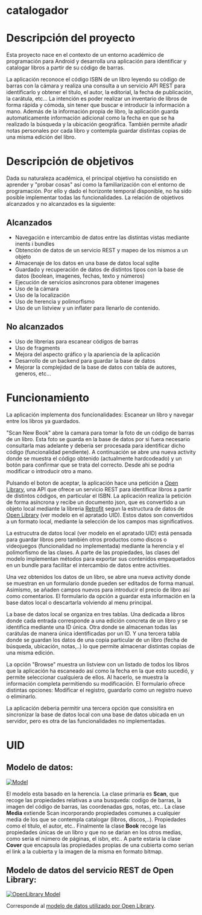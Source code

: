 # catalogador

# Descripción del proyecto

Esta proyecto nace en el contexto de un entorno académico de programación para Android y desarrolla una aplicación para identificar y catalogar libros a partir de su código de barras.

La aplicación reconoce el código ISBN de un libro leyendo su código de barras con la cámara y realiza una consulta a un servicio API REST para identificarlo y obtener el título, el autor, la editorial, la fecha de publicación, la carátula, etc... La intención es poder realizar un inventario de libros de forma rápida y cómoda, sin tener que buscar e introducir la información a mano. Además de la información propia de libro, la aplicación guarda automaticamente información adicional como la fecha en que se ha realizado la búsqueda y la ubicación geográfica. También permite añadir notas personales por cada libro y contempla guardar distintas copias de una misma edición del libro.


# Descripción de objetivos

Dada su naturaleza académica, el principal objetivo ha consistido en aprender y "probar cosas" así como la familiarización con el entorno de programación. Por ello y dado el horizonte temporal disponible, no ha sido posible implementar todas las funcionalidades. La relación de objetivos alcanzados y no alcanzados es la siguiente:


## Alcanzados

- Navegación e intercambio de datos entre las distintas vistas mediante inents i bundles
- Obtención de datos de un servicio REST y mapeo de los mismos a un objeto
- Almacenaje de los datos en una base de datos local sqlite
- Guardado y recuperación de datos de distintos tipos con la base de datos (boolean, imagenes, fechas, texto y números) 
- Ejecución de servicios asíncronos para obtener imagenes
- Uso de la cámara
- Uso de la localización
- Uso de herencia y polimorfismo
- Uso de un listview y un inflater para llenarlo de contenido.

## No alcanzados

- Uso de librerias para escanear códigos de barras
- Uso de fragments
- Mejora del aspecto gráfico y la apariencia de la aplicación
- Desarrollo de un backend para guardar la base de datos
- Mejorar la complejidad de la base de datos con tabla de autores, generos, etc...


# Funcionamiento

La aplicación implementa dos funcionalidades: Escanear un libro y navegar entre los libros ya guardados.

"Scan New Book" abre la camara para tomar la foto de un código de barras de un libro. Esta foto se guarda en la base de datos por si fuera necesario consultarla mas adelante y deberia ser procesada para identificar dicho código (funcionalidad pendiente). A continuación se abre una nueva activity donde se muestra el código obtenido (actualmente hardcodeado) y un botón para confirmar que se trata del correcto. Desde ahi se podria modificar o introducir otro a mano.

Pulsando el boton de aceptar, la aplicación hace una petición a [Open Library], una API que ofrece un servicio REST para identificar libros a partir de distintos códigos, en particular el ISBN. La aplicación realiza la petición de forma asíncrona y recibe un documento json, que es convertido a un objeto local mediante la libreria [Retrofit] segun la estructura de datos de [Open Library] (ver modelo en el apratado UID). Estos datos son convertidos a un formato local, mediante la selección de los campos mas significativos. 

La estrucutra de datos local (ver modelo en el apratado UID) está pensada para guardar libros pero también otros productos como discos o videojuegos (funcionalidad no implementada) mediante la herencia y el polimorfismo de las clases. A parte de las propiedades, las clases del modelo implementan métodos para exportar sus contenidos empaquetados en un bundle para facilitar el intercambio de datos entre activities.

Una vez obtenidos los datos de un libro, se abre una nueva activity donde se muestran en un formulario donde pueden ser editados de forma manual. Asimismo, se añaden campos nuevos para introducir el precio de libro así como comentarios. El formulario da opción a guardar esta información en la base datos local o descartarla volviendo al menu principal.

La base de datos local se organiza en tres tablas. Una dedicada a libros donde cada entrada corresponde a una edición concreta de un libro y se identifica mediante una ID única. Otra donde se almacenan todas las carátulas de manera única identificadas por un ID. Y una tercera tabla donde se guardan los datos de una copia particular de un libro (fecha de búsqueda, ubicación, notas,..) lo que permite almacenar distintas copias de una misma edición.

La opción "Browse" muestra un listview con un listado de todos los libros que la aplicación ha escaneado así como la fecha en la que esto sucedió, y permite seleccionar cualquiera de ellos. Al hacerlo, se muestra la información completa permitiendo su modificación. El formulario ofrece distintas opciones: Modificar el registro, guardarlo como un registro nuevo o eliminarlo.

La aplicación deberia permitir una tercera opción que consisitira en sincronizar la base de datos local con una base de datos ubicada en un servidor, pero es otra de las funcionalidades no implementadas.


# UID

## Modelo de datos:

[![Model](https://raw.githubusercontent.com/alvili/catalogador/master/images/LocalModel.gif)](https://github.com/alvili/catalogador/tree/master/images/LocalModel.gif)

El modelo esta basado en la herencia. La clase primaria es **Scan**, que recoge las propiedades relativas a una busqueda: codigo de barras, la imagen del código de barras, las coordenadas gps, notas, etc.. La clase **Media** extiende Scan incorporando propiedades comunes a cualquier media de los que se contempla catalogar (libros, discos,..). Propiedades como el título, el autor, etc.. Finalmente la clase **Book** recoge las propiedades únicas de un libro y que no se darian en los otros medias, como seria el número de páginas, el isbn, etc.. A parte estaria la clase **Cover** que encapsula las propiedades propias de una cubierta como serian el link a la cubierta y la imagen de la misma en formato bitmap.


## Modelo de datos del servicio REST de Open Library:

[![OpenLibrary Model](https://raw.githubusercontent.com/alvili/catalogador/master/images/OpenLibModel.gif)](https://github.com/alvili/catalogador/tree/master/images/OpenLibModel.gif)

Corresponde al [modelo de datos utilizado por Open Library].

[Open Library]: <https://openlibrary.org/>
[Retrofit]: <https://square.github.io/retrofit/>
[modelo de datos utilizado por Open Library]: <https://openlibrary.org/dev/docs/api/books>
